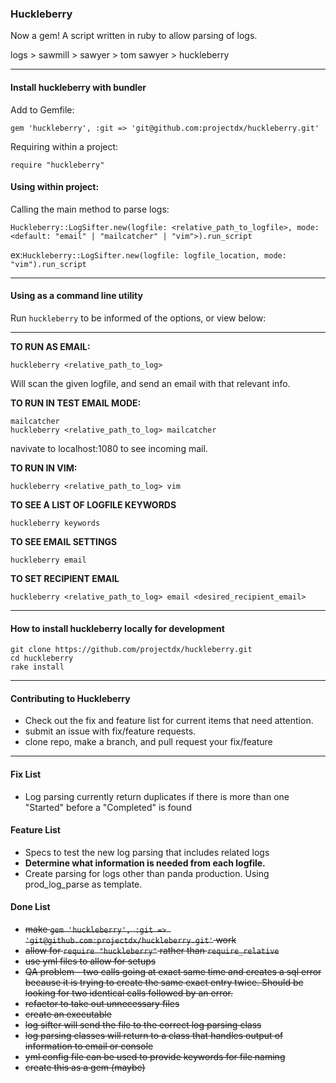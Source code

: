 ### Huckleberry

Now a gem! A script written in ruby to allow parsing of logs.

logs > sawmill > sawyer > tom sawyer > huckleberry

---

#### Install huckleberry with bundler

Add to Gemfile:

```gem 'huckleberry', :git => 'git@github.com:projectdx/huckleberry.git'```

Requiring within a project:

```require "huckleberry"```

#### Using within project:

Calling the main method to parse logs:
```
Huckleberry::LogSifter.new(logfile: <relative_path_to_logfile>, mode: <default: "email" | "mailcatcher" | "vim">).run_script
```

ex:`Huckleberry::LogSifter.new(logfile: logfile_location, mode: "vim").run_script`

---

#### Using as a command line utility

Run `huckleberry` to be informed of the options, or view below:

---
**TO RUN AS EMAIL:**

```
huckleberry <relative_path_to_log>
```

Will scan the given logfile, and send
an email with that relevant info.

**TO RUN IN TEST EMAIL MODE:**

```
mailcatcher
huckleberry <relative_path_to_log> mailcatcher
```

navivate to localhost:1080 to see incoming mail.

**TO RUN IN VIM:**

```
huckleberry <relative_path_to_log> vim
```

**TO SEE A LIST OF LOGFILE KEYWORDS**

```
huckleberry keywords
```

**TO SEE EMAIL SETTINGS**

```
huckleberry email
```

**TO SET RECIPIENT EMAIL**

```
huckleberry <relative_path_to_log> email <desired_recipient_email>
```

---

#### How to install huckleberry locally for development
```
git clone https://github.com/projectdx/huckleberry.git
cd huckleberry
rake install
```
---

#### Contributing to Huckleberry
* Check out the fix and feature list for current items that need attention.
* submit an issue with fix/feature requests.
* clone repo, make a branch, and pull request your fix/feature

---

#### Fix List
* Log parsing currently return duplicates if there is more than one "Started" before a "Completed" is found

#### Feature List
* Specs to test the new log parsing that includes related logs
* **Determine what information is needed from each logfile.**
* Create parsing for logs other than panda production. Using prod_log_parse as template.


#### Done List
* ~~make `gem 'huckleberry', :git => 'git@github.com:projectdx/huckleberry.git'` work~~
* ~~allow for `require "huckleberry"` rather than `require_relative`~~
* ~~use yml files to allow for setups~~
* ~~QA problem - two calls going at exact same time and creates a sql error because it is trying to create the same exact entry twice. Should be looking for two identical calls followed by an error.~~
* ~~refactor to take out unnecessary files~~
* ~~create an executable~~
* ~~log sifter will send the file to the correct log parsing class~~
* ~~log parsing classes will return to a class that handles output of information to email or console~~
* ~~yml config file can be used to provide keywords for file naming~~
* ~~create this as a gem (maybe)~~
